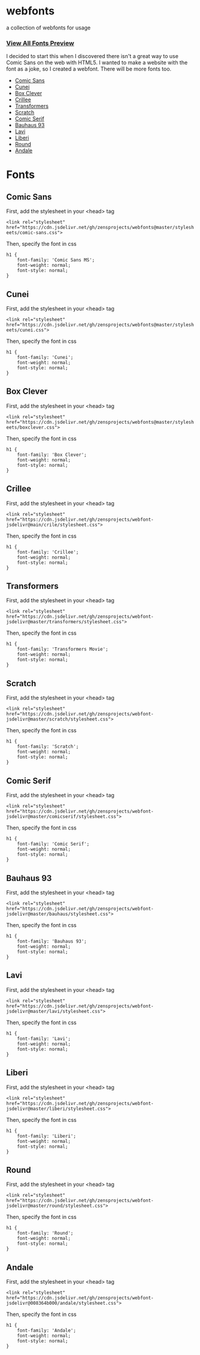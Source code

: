 # webfonts
a collection of webfonts for usage

### [View All Fonts Preview](https://codepen.io/zensprojects/full/ababYqB)

I decided to start this when I discovered there isn't a great way to use Comic Sans on the web with HTML5. I wanted to make a website with the font as a joke, so I created a webfont. There will be more fonts too.

- [Comic Sans](#comic-sans)
- [Cunei](#cunei)
- [Box Clever](#box-clever)
- [Crillee](#crillee)
- [Transformers](#transformers)
- [Scratch](#scratch)
- [Comic Serif](#comic-serif)
- [Bauhaus 93](#bauhaus-93)
- [Lavi](#lavi)
- [Liberi](#liberi)
- [Round](#round)
- [Andale](#andale)


# Fonts

## Comic Sans

First, add the stylesheet in your &#x3C;head&#x3E; tag

`<link rel="stylesheet" href="https://cdn.jsdelivr.net/gh/zensprojects/webfonts@master/stylesheets/comic-sans.css">`

Then, specify the font in css

```
h1 {
    font-family: 'Comic Sans MS';
    font-weight: normal;
    font-style: normal;
}
```

## Cunei

First, add the stylesheet in your &#x3C;head&#x3E; tag

`<link rel="stylesheet" href="https://cdn.jsdelivr.net/gh/zensprojects/webfonts@master/stylesheets/cunei.css">`

Then, specify the font in css

```
h1 {
    font-family: 'Cunei';
    font-weight: normal;
    font-style: normal;
}
```

## Box Clever

First, add the stylesheet in your &#x3C;head&#x3E; tag

`<link rel="stylesheet" href="https://cdn.jsdelivr.net/gh/zensprojects/webfonts@master/stylesheets/boxclever.css">`

Then, specify the font in css

```
h1 {
    font-family: 'Box Clever';
    font-weight: normal;
    font-style: normal;
}
```

## Crillee

First, add the stylesheet in your &#x3C;head&#x3E; tag

`<link rel="stylesheet" href="https://cdn.jsdelivr.net/gh/zensprojects/webfont-jsdelivr@main/crile/stylesheet.css">`

Then, specify the font in css

```
h1 {
    font-family: 'Crillee';
    font-weight: normal;
    font-style: normal;
}
```

## Transformers

First, add the stylesheet in your &#x3C;head&#x3E; tag

`<link rel="stylesheet" href="https://cdn.jsdelivr.net/gh/zensprojects/webfont-jsdelivr@master/transformers/stylesheet.css">`

Then, specify the font in css

```
h1 {
    font-family: 'Transformers Movie';
    font-weight: normal;
    font-style: normal;
}
```

## Scratch

First, add the stylesheet in your &#x3C;head&#x3E; tag

`<link rel="stylesheet" href="https://cdn.jsdelivr.net/gh/zensprojects/webfont-jsdelivr@master/scratch/stylesheet.css">`

Then, specify the font in css

```
h1 {
    font-family: 'Scratch';
    font-weight: normal;
    font-style: normal;
}
```

## Comic Serif

First, add the stylesheet in your &#x3C;head&#x3E; tag

`<link rel="stylesheet" href="https://cdn.jsdelivr.net/gh/zensprojects/webfont-jsdelivr@master/comicserif/stylesheet.css">`

Then, specify the font in css

```
h1 {
    font-family: 'Comic Serif';
    font-weight: normal;
    font-style: normal;
}
```


## Bauhaus 93

First, add the stylesheet in your &#x3C;head&#x3E; tag

`<link rel="stylesheet" href="https://cdn.jsdelivr.net/gh/zensprojects/webfont-jsdelivr@master/bauhaus/stylesheet.css">`

Then, specify the font in css

```
h1 {
    font-family: 'Bauhaus 93';
    font-weight: normal;
    font-style: normal;
}
```


## Lavi

First, add the stylesheet in your &#x3C;head&#x3E; tag

`<link rel="stylesheet" href="https://cdn.jsdelivr.net/gh/zensprojects/webfont-jsdelivr@master/lavi/stylesheet.css">`

Then, specify the font in css

```
h1 {
    font-family: 'Lavi';
    font-weight: normal;
    font-style: normal;
}
```


## Liberi

First, add the stylesheet in your &#x3C;head&#x3E; tag

`<link rel="stylesheet" href="https://cdn.jsdelivr.net/gh/zensprojects/webfont-jsdelivr@master/liberi/stylesheet.css">`

Then, specify the font in css

```
h1 {
    font-family: 'Liberi';
    font-weight: normal;
    font-style: normal;
}
```



## Round

First, add the stylesheet in your &#x3C;head&#x3E; tag

`<link rel="stylesheet" href="https://cdn.jsdelivr.net/gh/zensprojects/webfont-jsdelivr@master/round/stylesheet.css">`

Then, specify the font in css

```
h1 {
    font-family: 'Round';
    font-weight: normal;
    font-style: normal;
}
```



## Andale

First, add the stylesheet in your &#x3C;head&#x3E; tag

`<link rel="stylesheet" href="https://cdn.jsdelivr.net/gh/zensprojects/webfont-jsdelivr@008364b000/andale/stylesheet.css">`

Then, specify the font in css

```
h1 {
    font-family: 'Andale';
    font-weight: normal;
    font-style: normal;
}
```

